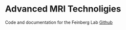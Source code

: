 # Advanced MRI Technoligies
Code and documentation for the Feinberg Lab
[Github](https://github.com/AdvancedMRI)

